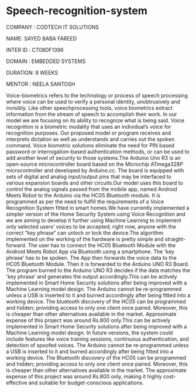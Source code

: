 # Speech-recognition-system

COMPANY : CODTECH IT SOLUTIONS

NAME: SAYED BABA FAREED

INTER ID : CT08DF1396

DOMAIN : EMBEDDED SYSTEMS

DURATION: 8 WEEKS

MENTOR : NEELA SANTOSH

Voice-biometrics refers to the technology or process of speech processing where voice can be used to verify a personal identity, unobtrusively and invisibly. Like other speechprocessing tools, voice biometrics extract information from the stream of speech to accomplish their work. In our model we are focusing on its ability to recognize what is being said. Voice recognition is a biometric modality that uses an individual’s voice for recognition purposes. Our proposed model or program receives and interprets dictation as well as understands and carries out the spoken command. Voice biometric solutions eliminate the need for PIN based password or interrogation–based authentication methods, or can be used to add another level of security to those systems.The Arduino Uno R3 is an open-source microcontroller board based on the Microchip ATmega328P microcontroller and developed by Arduino.cc. The board is equipped with sets of digital and analog input/output pins that may be interfaced to various expansion boards and other circuits.Our model uses this board to control the analog signals passed from the mobile app, named Android Meets Robot to the Arduino via the HC05 Bluetooth module. It is programmed as per the need to fulfill the requirements of a Voice Recognition System fitted in smart homes.We have currently implemented a simpler version of the Home Security System using Voice Recognition and we are aiming to develop it further using Machine Learning to implement only selected users’ voices to be accepted; right now, anyone with the correct “key phrase” can unlock or lock the device.The algorithm implemented on the working of the hardware is pretty simple and straight-forward. The user has to connect the HC05 Bluetooth Module with the Android Meets Robot App via Bluetooth using a smartphone. The 'key phrase' has to be spoken. The App then forwards the voice data to the HC05 Bluetooth Module. Then it is forwarded to the Arduino UNO R3 Board. The program burned to the Arduino UNO R3 decides if the data matches the 'key phrase' and generates the output accordingly.This can be actively implemented in Smart Home Security solutions after being improved with a Machine Learning model design. The Arduino cannot be re-programmed unless a USB is inserted to it and burned accordingly after being fitted into a working device. The bluetooth discovery of the HC05 can be programmed and hidden; providing access to only one client once paired. Moreover, this is cheaper than other alternatives available in the market. Approximate expense of this project was around Rs.800 only.This can be actively implemented in Smart Home Security solutions after being improved with a Machine Learning model design. In future versions, the system could include features like voice training sessions, continuous authentication, and detection of spoofed voices. The Arduino cannot be re-programmed unless a USB is inserted to it and burned accordingly after being fitted into a working device. The Bluetooth discovery of the HC05 can be programmed and hidden; providing access to only one client once paired. Moreover, this is cheaper than other alternatives available in the market. The approximate expense of this project was around Rs.800 only, making it highly cost-effective and suitable for budget-conscious applications.
